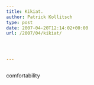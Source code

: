 ```yaml
---
title: Kikiat.
author: Patrick Kollitsch
type: post
date: 2007-04-20T12:14:02+00:00
url: /2007/04/kikiat/




---
```

<div class="flickr">
  <a href="http://www.flickr.com/photos/schreibblogade/466269974/"><img src="//farm1.static.flickr.com/169/466269974_c5e07725f7.jpg" class="flickr-photo" alt="" /></a></p> 
  
  <p>
    comfortability
  </p>
</div>